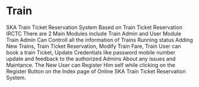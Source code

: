# Train
SKA Train Ticket Reservation System Based on Train Ticket Reservation IRCTC There are 2 Main Modules include Train Admin and User Module Train 
Admin Can Controll all the information of Trains Running status Adding New Trains, Train Ticket Reservation, Modify Train Fare, 
Train User can book a train Ticket, Update Credentials like password mobile number update and feedback to the authorized Admins About any issues and Maintance. 
The New User can Register Him self while clicking on the Register Button on the Index page of Online SKA Train Ticket Reservation System.
 
